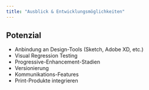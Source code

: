 ```yaml
---
title: "Ausblick & Entwicklungsmöglichkeiten"
---
```

## Potenzial

- Anbindung an Design-Tools (Sketch, Adobe XD, etc.)
- Visual Regression Testing
- Progressive-Enhancement-Stadien
- Versionierung
- Kommunikations-Features
- Print-Produkte integrieren
